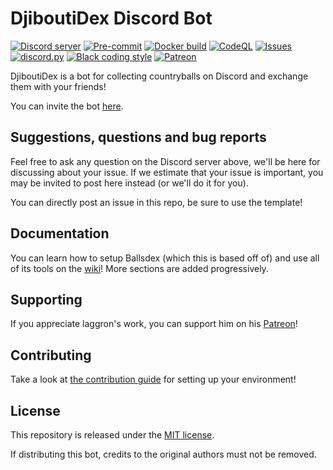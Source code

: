 # DjiboutiDex Discord Bot

[![Discord server](https://discordapp.com/api/guilds/1140320829402530052/embed.png)](https://discord.gg/vXm7yQ5bsJ)
[![Pre-commit](https://github.com/RobbyV2/Djiboutidex-DiscordBot/actions/workflows/pre-commit.yml/badge.svg)](https://github.com/RobbyV2/Djiboutidex-DiscordBot/actions/workflows/pre-commit.yml)
[![Docker build](https://github.com/RobbyV2/Djiboutidex-DiscordBot/actions/workflows/docker.yml/badge.svg)](https://github.com/RobbyV2/Djiboutidex-DiscordBot/actions/workflows/docker.yml)
[![CodeQL](https://github.com/RobbyV2/Djiboutidex-DiscordBot/actions/workflows/codeql-analysis.yml/badge.svg)](https://github.com/RobbyV2/Djiboutidex-DiscordBot/actions/workflows/codeql-analysis.yml)
[![Issues](https://img.shields.io/github/issues/RobbyV2/Djiboutidex-DiscordBot)](https://github.com/RobbyV2/Djiboutidex-DiscordBot/issues)
[![discord.py](https://img.shields.io/badge/discord-py-blue.svg)](https://github.com/Rapptz/discord.py)
[![Black coding style](https://img.shields.io/badge/code%20style-black-000000.svg)](https://github.com/ambv/black)
[![Patreon](https://img.shields.io/badge/Patreon-donate-orange.svg)](https://patreon.com/retke)

DjiboutiDex is a bot for collecting countryballs on Discord and exchange them with your friends!

You can invite the bot [here](https://discord.com/oauth2/authorize?client_id=1140065532087902350&scope=bot+applications.commands&permissions=537193536).

## Suggestions, questions and bug reports

Feel free to ask any question on the Discord server above, we'll be here for discussing about your
issue. If we estimate that your issue is important, you may be invited to post here instead (or
we'll do it for you).

You can directly post an issue in this repo, be sure to use the template!

## Documentation

You can learn how to setup Ballsdex (which this is based off of) and use all of its tools on the
[wiki](https://github.com/laggron42/BallsDex-Discordbot/wiki/)!
More sections are added progressively.

## Supporting

If you appreciate laggron's work, you can support him on his [Patreon](https://patreon.com/retke)!

## Contributing

Take a look at [the contribution guide](CONTRIBUTING.md) for setting up your environment!

## License

This repository is released under the [MIT license](https://opensource.org/licenses/MIT).

If distributing this bot, credits to the original authors must not be removed.
